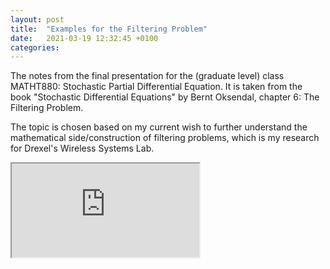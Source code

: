 ```yaml
---
layout: post
title:  "Examples for the Filtering Problem"
date:   2021-03-19 12:32:45 +0100
categories:
---
```


The notes from the final presentation for the (graduate level) class MATHT880: Stochastic Partial Differential Equation. It is taken from the book "Stochastic Differential Equations" by Bernt Oksendal, chapter 6: The Filtering Problem.

The topic is chosen based on my current wish to further understand the mathematical side/construction of filtering problems, which is my research for Drexel's Wireless Systems Lab.

<iframe src="https://drive.google.com/file/d/1X2ON4I7gbIwUK3bsq2b53QZBwEhgaq6Y/preview"></iframe>
